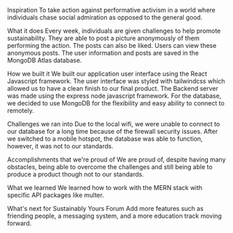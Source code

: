 Inspiration
To take action against performative activism in a world where individuals chase social admiration as opposed to the general good.

What it does
Every week, individuals are given challenges to help promote sustainability. They are able to post a picture anonymously of them performing the action. The posts can also be liked. Users can view these anonymous posts. The user information and posts are saved in the MongoDB Atlas database.

How we built it
We built our application user interface using the React Javascript framework. The user interface was styled with tailwindcss which allowed us to have a clean finish to our final product. The Backend server was made using the express node javascript framework. For the database, we decided to use MongoDB for the flexibility and easy ability to connect to remotely.

Challenges we ran into
Due to the local wifi, we were unable to connect to our database for a long time because of the firewall security issues. After we switched to a mobile hotspot, the database was able to function, however, it was not to our standards.

Accomplishments that we're proud of
We are proud of, despite having many obstacles, being able to overcome the challenges and still being able to produce a product though not to our standards.

What we learned
We learned how to work with the MERN stack with specific API packages like multer.

What's next for Sustainably Yours Forum
Add more features such as friending people, a messaging system, and a more education track moving forward.